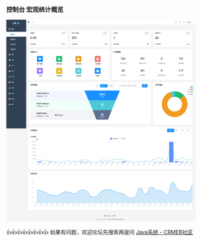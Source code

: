 ### 控制台 宏观统计概览

![WEB PC 管理端首页](../../../images/202204011831028.png)

👍👍👍👍👍👍👍👍 如果有问题，欢迎论坛先搜索再提问 [Java系统 - CRMEB社区](https://q.crmeb.com/?categoryId=122&sequence=0)